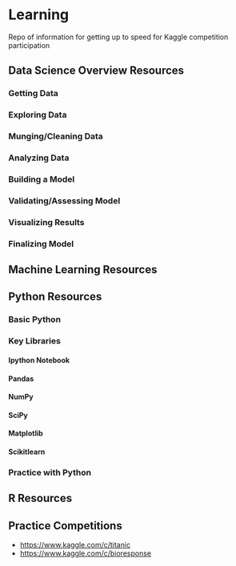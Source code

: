 # Learning
Repo of information for getting up to speed for Kaggle competition participation

## Data Science Overview Resources

### Getting Data

### Exploring Data

### Munging/Cleaning Data

### Analyzing Data

### Building a Model

### Validating/Assessing Model

### Visualizing Results

### Finalizing Model

## Machine Learning Resources

## Python Resources

### Basic Python

### Key Libraries

#### Ipython Notebook

#### Pandas

#### NumPy

#### SciPy

#### Matplotlib

#### Scikitlearn

### Practice with Python

## R Resources

## Practice Competitions

- https://www.kaggle.com/c/titanic
- https://www.kaggle.com/c/bioresponse
